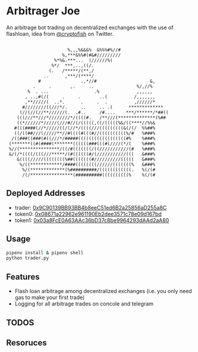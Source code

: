 # Arbitrager Joe

An arbitrage bot trading on decentralized exchanges with the use of flashloan, idea from [@cryptofish](https://twitter.com/cryptofishx/status/1491621931866599426) on Twitter.


```
                                                                
                       %,,,%&&&%  &%%%#%//#                     
                     %,***&%%#(#&#/////////                     
                  %*%&.***...  (//////%(                        
                 %*/  ***,..,((/.                               
                (.   /*****/(**,/                               
              ..      ,***/(****/                               
            #               .,*//#                    &,        
          .     .       ,.     ..                %/,//%         
        %  . ...                 .%              ,,,,,,         
       , ..,#(/(     .     .       ..(          /,,,,,,,        
       ,**/////(  ..*.      .     .  .          ,//////*        
      #////////((///*/.     ..     .. .(      *************     
     (//(//(//**//////(.  .#..     /#....    ***/******/*##((   
    (((///**///*////////*/((((#.   /**///(**************(%##    
    ((*//////*/////(///#//(/(((((,((/(((((%&/((****//%%&        
   #(((####(//*/////((/(//*/((((///(((((((((&(/(/  %%##%        
   ((/((##///(/////**//#((((#(((#//((((((((((%/#   %###%        
  /((###((###(#((///*/#####((((((((((((((((((#%    %###%        
 (*******((#(####(*******((((((###(((#(////(*/(    %###%        
 %//(***************/((/#(((((((/((///////////(#   %###%        
 &/(/*((((/(((///*****/(#((((((#/(///////////(((   &###%        
    &((((/////((((((((%##(((((((#//////////(((((   &###%        
     %/((************/####((((((((//////(((((((%   &###%        
      %/(*************(%##########/((((((((((((.   %(/(#        
      /(/****************(##########((((((((((%    %(/(#              
```

## Deployed Addresses
- trader: [0x9C90139BB93BB4b8eeC51ed6B2a25856aD255a8C](https://rinkeby.etherscan.io/address/0x9C90139BB93BB4b8eeC51ed6B2a25856aD255a8C)
- token0: [0x08671a22962e961190Eb2dee3571c78e09d167bd](https://rinkeby.etherscan.io/address/0x08671a22962e961190Eb2dee3571c78e09d167bd)
- token1: [0x03a8FcE0A63AAc36bD37c8be9964293dAAd2aA80](https://rinkeby.etherscan.io/address/0x03a8FcE0A63AAc36bD37c8be9964293dAAd2aA80)

## Usage
```bash
pipenv install & pipenv shell
python trader.py
```

## Features
- Flash loan arbitrage among decentralized exchanges (i.e. you only need gas to make your first trade)
- Logging for all arbitrage trades on concole and telegram

## TODOS

## Resoruces
